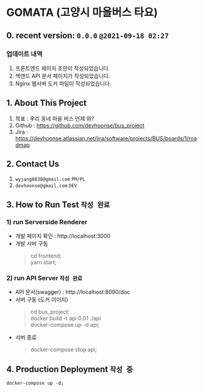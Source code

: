# GOMATA (고양시 마을버스 타요)

## 0. recent version: `0.0.0` `@2021-09-18 02:27`
### 업데이트 내역
   1. 프론트엔드 페이지 초안이 작성되었습니다.
   2. 백엔드 API 문서 페이지가 작성되었습니다.
   3. Nginx 웹서버 도커 파일이 작성되었습니다.

## 1. About This Project
   1. 목표 : 우리 동네 마을 버스 언제 와?
   2. Github : https://github.com/devhoonse/bus_project
   3. Jira : https://devhoonse.atlassian.net/jira/software/projects/BUS/boards/1/roadmap

## 2. Contact Us
   1. `wyjang8838@gmail.com` `PM/PL`
   2. `devhoonse@gmail.com` `DEV`

## 3. How to Run Test `작성 완료`
   ### 1) run Serverside Renderer 
   - 개발 페이지 확인 : http://localhost:3000
   - 개발 서버 구동 
      > cd frontend; \
      yarn start;
    
   ### 2) run API Server `작성 완료`
   - API 문서(swagger) : http://localhost:8090/doc 
   - 서버 구동 (도커 이미지)
      > cd bus_project; \
        docker build -t api:0.01 ./api \
        docker-compose up -d api;
   - 서버 종료
     > docker-compose stop api;
   

## 4. Production Deployment `작성 중`
    docker-compose up -d;